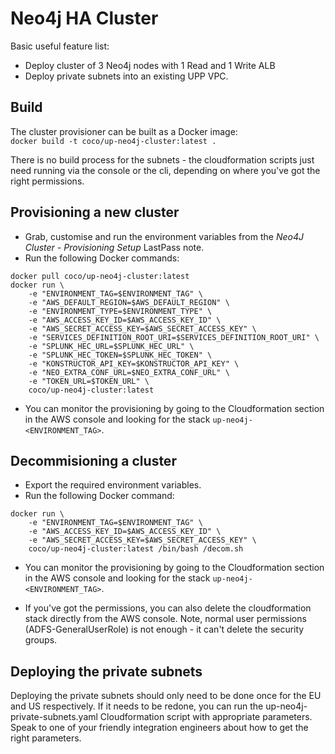 # Neo4j HA Cluster

Basic useful feature list:

 * Deploy cluster of 3 Neo4j nodes with 1 Read and 1 Write ALB
 * Deploy private subnets into an existing UPP VPC.

## Build 
The cluster provisioner can be built as a Docker image: \
`docker build -t coco/up-neo4j-cluster:latest .`

There is no build process for the subnets - the cloudformation scripts just need running 
via the console or the cli, depending on where you've got the right permissions.

## Provisioning a new cluster
- Grab, customise and run the environment variables from the *Neo4J Cluster - Provisioning Setup* LastPass note.
- Run the following Docker commands:
```
docker pull coco/up-neo4j-cluster:latest
docker run \
    -e "ENVIRONMENT_TAG=$ENVIRONMENT_TAG" \
    -e "AWS_DEFAULT_REGION=$AWS_DEFAULT_REGION" \
    -e "ENVIRONMENT_TYPE=$ENVIRONMENT_TYPE" \
    -e "AWS_ACCESS_KEY_ID=$AWS_ACCESS_KEY_ID" \
    -e "AWS_SECRET_ACCESS_KEY=$AWS_SECRET_ACCESS_KEY" \
    -e "SERVICES_DEFINITION_ROOT_URI=$SERVICES_DEFINITION_ROOT_URI" \
    -e "SPLUNK_HEC_URL=$SPLUNK_HEC_URL" \
    -e "SPLUNK_HEC_TOKEN=$SPLUNK_HEC_TOKEN" \
    -e "KONSTRUCTOR_API_KEY=$KONSTRUCTOR_API_KEY" \
    -e "NEO_EXTRA_CONF_URL=$NEO_EXTRA_CONF_URL" \
    -e "TOKEN_URL=$TOKEN_URL" \
    coco/up-neo4j-cluster:latest
```
- You can monitor the provisioning by going to the Cloudformation section in the AWS console and looking for the stack `up-neo4j-<ENVIRONMENT_TAG>`.


## Decommisioning a cluster
- Export the required environment variables.
- Run the following Docker command:
```
docker run \
    -e "ENVIRONMENT_TAG=$ENVIRONMENT_TAG" \
    -e "AWS_ACCESS_KEY_ID=$AWS_ACCESS_KEY_ID" \
    -e "AWS_SECRET_ACCESS_KEY=$AWS_SECRET_ACCESS_KEY" \
    coco/up-neo4j-cluster:latest /bin/bash /decom.sh
```
- You can monitor the provisioning by going to the Cloudformation section in the AWS console and looking for the stack `up-neo4j-<ENVIRONMENT_TAG>`.

- If you've got the permissions, you can also delete the cloudformation stack directly from the AWS console.  Note, normal user permissions (ADFS-GeneralUserRole) is not enough - it can't delete the security groups.


## Deploying the private subnets
Deploying the private subnets should only need to be done once for the EU and US respectively.  If it needs to be redone, you can run the up-neo4j-private-subnets.yaml Cloudformation script with appropriate parameters.  Speak to one of your friendly integration engineers about how to get the right parameters.